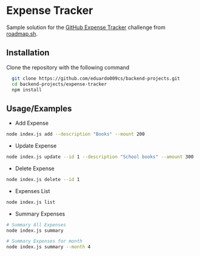 
# Expense Tracker

Sample solution for the [GitHub Expense Tracker](https://roadmap.sh/projects/expense-tracker) challenge from [roadmap.sh](https://roadmap.sh/).


## Installation

Clone the repository with the following command

```bash
  git clone https://github.com/eduardo009cs/backend-projects.git
  cd backend-projects/expense-tracker
  npm install
```
    
## Usage/Examples

- Add Expense
```bash
node index.js add --description "Books" --mount 200
```
- Update Expense 
```bash
node index.js update --id 1 --description "School books" --amount 300
```
- Delete Expense
```bash
node index.js delete --id 1
```
- Expenses List
```bash
node index.js list

```
- Summary Expenses
```bash
# Summary All Expenses
node index.js summary

# Summary Expenses for month 
node index.js summary --month 4


```